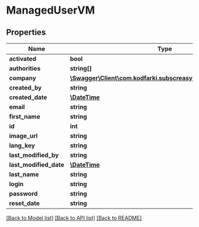 # ManagedUserVM

## Properties
Name | Type | Description | Notes
------------ | ------------- | ------------- | -------------
**activated** | **bool** |  | [optional] 
**authorities** | **string[]** |  | [optional] 
**company** | [**\Swagger\Client\com.kodfarki.subscreasy.client.model\Company**](Company.md) |  | [optional] 
**created_by** | **string** |  | [optional] 
**created_date** | [**\DateTime**](\DateTime.md) |  | [optional] 
**email** | **string** |  | [optional] 
**first_name** | **string** |  | [optional] 
**id** | **int** |  | [optional] 
**image_url** | **string** |  | [optional] 
**lang_key** | **string** |  | [optional] 
**last_modified_by** | **string** |  | [optional] 
**last_modified_date** | [**\DateTime**](\DateTime.md) |  | [optional] 
**last_name** | **string** |  | [optional] 
**login** | **string** |  | 
**password** | **string** |  | [optional] 
**reset_date** | **string** |  | [optional] 

[[Back to Model list]](../README.md#documentation-for-models) [[Back to API list]](../README.md#documentation-for-api-endpoints) [[Back to README]](../README.md)


